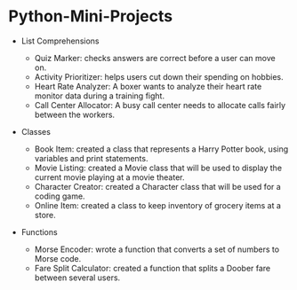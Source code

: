 # Python-Mini-Projects

* List Comprehensions
  * Quiz Marker: checks answers are correct before a user can move on.
  * Activity Prioritizer: helps users cut down their spending on hobbies.
  * Heart Rate Analyzer: A boxer wants to analyze their heart rate monitor data during a training fight.
  * Call Center Allocator: A busy call center needs to allocate calls fairly between the workers.
  

* Classes
  * Book Item: created a class that represents a Harry Potter book, using variables and print statements.
  * Movie Listing: created a Movie class that will be used to display the current movie playing at a movie theater.
  * Character Creator: created a Character class that will be used for a coding game.
  * Online Item: created a class to keep inventory of grocery items at a store.

* Functions
  * Morse Encoder: wrote a function that converts a set of numbers to Morse code.
  * Fare Split Calculator: created a function that splits a Doober fare between several users. 


